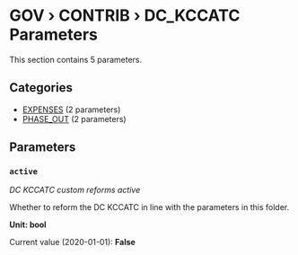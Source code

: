 # GOV › CONTRIB › DC_KCCATC Parameters

This section contains 5 parameters.

## Categories

- [EXPENSES](expenses/index.md) (2 parameters)
- [PHASE_OUT](phase_out/index.md) (2 parameters)

## Parameters

### `active`
*DC KCCATC custom reforms active*

Whether to reform the DC KCCATC in line with the parameters in this folder.

**Unit: bool**

Current value (2020-01-01): **False**

